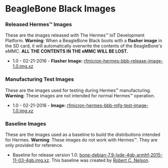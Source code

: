 # BeagleBone Black Images
### Released Hermes&trade; Images
These are the images released with The Hermes&trade; IoT Development Platform.
**Warning**: When a BeagleBone Black boots with a **flasher image** in the SD card, it will automatically overwrite the contents of the BeagleBone's eMMC. **ALL THE CONTENTS IN THE eMMC WILL BE LOST.**
* 1.0 - 02-21-2016 - **Flasher Image:** [rfmicron-hermes-bbb-release-image-1.0.img.xz](http://rfmicron.com/download/1719/)
### Manufacturing Test Images
These are the images used for testing during Hermes&trade; manufacturing. **Warning**: These images are not intended for normal Hermes&trade; operation.
* 1.0 - 02-21-2016 - **Image:** [rfmicron-hermes-bbb-mfg-test-image-1.0.img.xz](http://rfmicron.com/download/1717/)
### Baseline Images
These are the images used as a baseline to build the distributions intended for Hermes.
**Warning**: These images do not work with Hermes&trade;. They are only provided for reference.
* Baseline for release version 1.0: [bone-debian-7.9-lxde-4gb-armhf-2015-11-03-4gb.img.xz](https://rcn-ee.online/rootfs/bb.org/release/2015-11-03/lxde-4gb/bone-debian-7.9-lxde-4gb-armhf-2015-11-03-4gb.img.xz). This baseline was created by [Robert C. Nelson](https://github.com/RobertCNelson).
